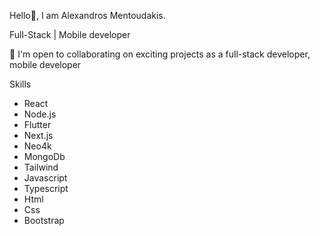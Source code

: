 Hello👋, I am Alexandros Mentoudakis.

Full-Stack | Mobile developer

🤝  I'm open to collaborating on exciting projects as a full-stack developer, mobile developer

<div>
    Skills
</div>
<div>
    <ul>
        <li>React</li>
        <li>Node.js</li>
        <li>Flutter</li>
        <li>Next.js</li>
        <li>Neo4k</li>
        <li>MongoDb</li>
        <li>Tailwind</li>
        <li>Javascript</li>
        <li>Typescript</li>
        <li>Html</li>
        <li>Css</li>
        <li>Bootstrap</li>
    </ul>
</div>
